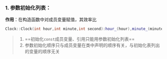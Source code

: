 ### 1. 参数初始化列表：
**作用**：在构造函数中对成员变量赋值，其效率比
```cpp
Clock::Clock(int hour,int minute,int second):hour_(hour),minute_(minute), second_(second){};
```
> 1. ==初始化`const`成员变量、引用只能用参数初始化列表==
> 2. 参数初始化顺序只与成员变量在类中声明的顺序有关，与初始化表列出的变量的顺序无关